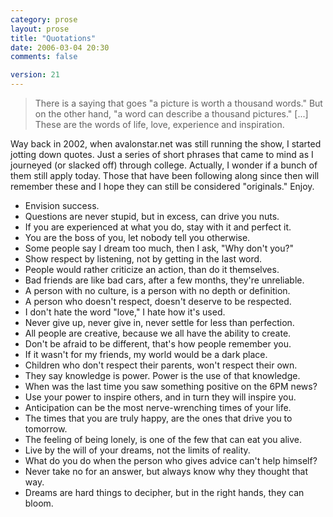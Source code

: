 ```yaml
---
category: prose
layout: prose
title: "Quotations"
date: 2006-03-04 20:30
comments: false

version: 21
---
```


> There is a saying that goes "a picture is worth a thousand words." But on the other hand, "a word can describe a thousand pictures." [...] These are the words of life, love, experience and inspiration.

Way back in 2002, when avalonstar.net was still running the show, I started jotting down quotes. Just a series of short phrases that came to mind as I journeyed (or slacked off) through college. Actually, I wonder if a bunch of them still apply today. Those that have been following along since then will remember these and I hope they can still be considered "originals." Enjoy.

*   Envision success.
*   Questions are never stupid, but in excess, can drive you nuts.
*   If you are experienced at what you do, stay with it and perfect it.
*   You are the boss of you, let nobody tell you otherwise.
*   Some people say I dream too much, then I ask, "Why don't you?"
*   Show respect by listening, not by getting in the last word.
*   People would rather criticize an action, than do it themselves.
*   Bad friends are like bad cars, after a few months, they're unreliable.
*   A person with no culture, is a person with no depth or definition.
*   A person who doesn't respect, doesn't deserve to be respected.
*   I don't hate the word "love," I hate how it's used.
*   Never give up, never give in, never settle for less than perfection.
*   All people are creative, because we all have the ability to create.
*   Don't be afraid to be different, that's how people remember you.
*   If it wasn't for my friends, my world would be a dark place.
*   Children who don't respect their parents, won't respect their own.
*   They say knowledge is power. Power is the use of that knowledge.
*   When was the last time you saw something positive on the 6PM news?
*   Use your power to inspire others, and in turn they will inspire you.
*   Anticipation can be the most nerve-wrenching times of your life.
*   The times that you are truly happy, are the ones that drive you to tomorrow.
*   The feeling of being lonely, is one of the few that can eat you alive.
*   Live by the will of your dreams, not the limits of reality.
*   What do you do when the person who gives advice can't help himself?
*   Never take no for an answer, but always know why they thought that way.
*   Dreams are hard things to decipher, but in the right hands, they can bloom.
